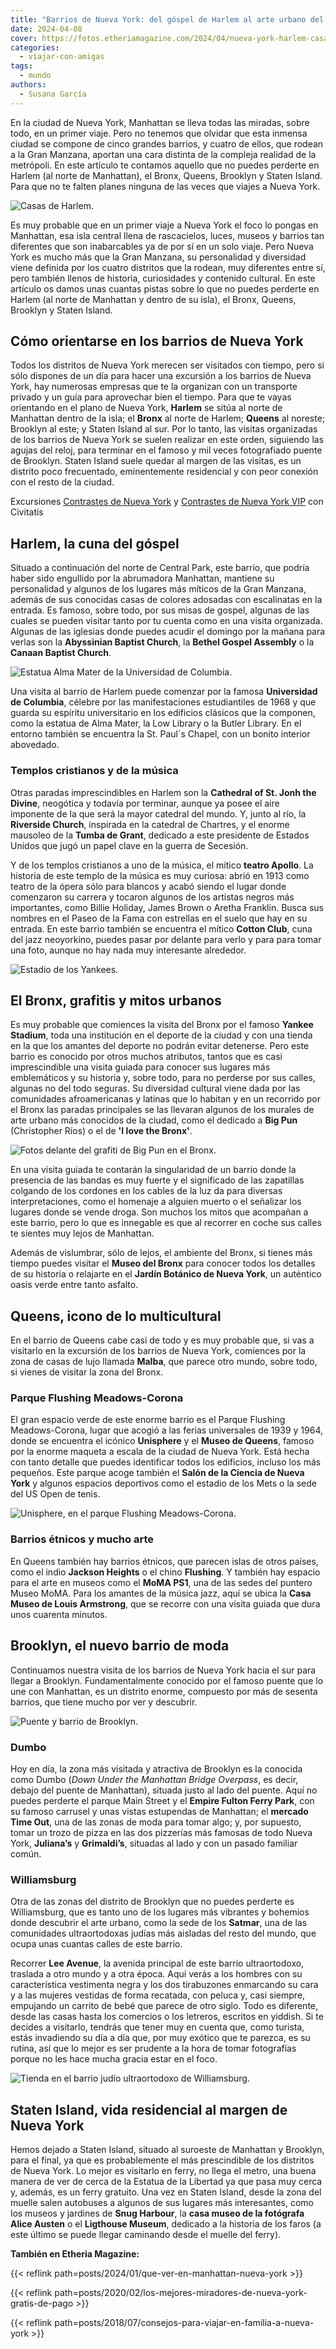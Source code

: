 ```yaml
---
title: "Barrios de Nueva York: del góspel de Harlem al arte urbano del Bronx y a los lugares de moda de Brooklyn"
date: 2024-04-08
cover: https://fotos.etheriamagazine.com/2024/04/nueva-york-harlem-casas.jpg
categories: 
  - viajar-con-amigas
tags: 
  - mundo
authors: 
  - Susana García
---
```


En la ciudad de Nueva York, Manhattan se lleva todas las miradas, sobre todo, en un 
primer viaje. Pero no tenemos que olvidar que esta inmensa ciudad se compone de cinco 
grandes barrios, y cuatro de ellos, que rodean a la Gran Manzana, aportan una cara 
distinta de la compleja realidad de la metrópoli. En este artículo te contamos aquello 
que no puedes perderte en Harlem (al norte de Manhattan), el Bronx, Queens, Brooklyn y 
Staten Island. Para que no te falten planes ninguna de las veces que viajes a Nueva 
York. 

![Casas de Harlem.](https://fotos.etheriamagazine.com/2024/04/nueva-york-harlem-casas.jpg "Casas de Harlem.")

Es muy probable que en un primer viaje a Nueva York el foco lo pongas en Manhattan, esa 
isla central llena de rascacielos, luces, museos y barrios tan diferentes que son 
inabarcables ya de por sí en un solo viaje. Pero Nueva York es mucho más que la Gran 
Manzana, su personalidad y diversidad viene definida por los cuatro distritos que la 
rodean, muy diferentes entre sí, pero también llenos de historia, curiosidades y 
contenido cultural. En este artículo os damos unas cuantas pistas sobre lo que no puedes 
perderte en Harlem (al norte de Manhattan y dentro de su isla), el Bronx, Queens, 
Brooklyn y Staten Island. 

## Cómo orientarse en los barrios de Nueva York

Todos los distritos de Nueva York merecen ser visitados con tiempo, pero si sólo 
dispones de un día para hacer una excursión a los barrios de Nueva York, hay numerosas 
empresas que te la organizan con un transporte privado y un guía para aprovechar bien el 
tiempo. Para que te vayas orientando en el plano de Nueva York, **Harlem** se sitúa al 
norte de Manhattan dentro de la isla; el **Bronx** al norte de Harlem; **Queens** al 
noreste; Brooklyn al este; y Staten Island al sur. Por lo tanto, las visitas organizadas 
de los barrios de Nueva York se suelen realizar en este orden, siguiendo las agujas del 
reloj, para terminar en el famoso y mil veces fotografiado puente de Brooklyn. Staten 
Island suele quedar al margen de las visitas, es un distrito poco frecuentado, 
eminentemente residencial y con peor conexión con el resto de la ciudad. 

Excursiones [Contrastes de Nueva 
York](https://www.civitatis.com/es/nueva-york/contrastes-nueva-york/?aid=10211) y 
[Contrastes de Nueva York 
VIP](https://www.civitatis.com/es/nueva-york/contrastes-nueva-york-vip/?aid=10211) con 
Civitatis 

## Harlem, la cuna del góspel

Situado a continuación del norte de Central Park, este barrio, que podría haber sido 
engullido por la abrumadora Manhattan, mantiene su personalidad y algunos de los lugares 
más míticos de la Gran Manzana, además de sus conocidas casas de colores adosadas con 
escalinatas en la entrada. Es famoso, sobre todo, por sus misas de gospel, algunas de 
las cuales se pueden visitar tanto por tu cuenta como en una visita organizada. Algunas 
de las iglesias donde puedes acudir el domingo por la mañana para verlas son la 
**Abyssinian Baptist Church**, la **Bethel Gospel Assembly** o la **Canaan Baptist 
Church**. 

![Estatua Alma Mater de la Universidad de Columbia.](https://fotos.etheriamagazine.com/2024/04/nueva-york-universidad-columbia.jpg "Estatua Alma Mater de la Universidad de Columbia. © Susana García.")

Una visita al barrio de Harlem puede comenzar por la famosa **Universidad de Columbia**, 
célebre por las manifestaciones estudiantiles de 1968 y que guarda su espíritu 
universitario en los edificios clásicos que la componen, como la estatua de Alma Mater, 
la Low Library o la Butler Library. En el entorno también se encuentra la St. Paul´s 
Chapel, con un bonito interior abovedado. 

### Templos cristianos y de la música

Otras paradas imprescindibles en Harlem son la **Cathedral of St. Jonh the Divine**, 
neogótica y todavía por terminar, aunque ya posee el aire imponente de la que será la 
mayor catedral del mundo. Y, junto al río, la **Riverside Church**, inspirada en la 
catedral de Chartres, y el enorme mausoleo de la **Tumba de Grant**, dedicado a este 
presidente de Estados Unidos que jugó un papel clave en la guerra de Secesión. 

Y de los templos cristianos a uno de la música, el mítico **teatro Apollo**. La historia 
de este templo de la música es muy curiosa: abrió en 1913 como teatro de la ópera sólo 
para blancos y acabó siendo el lugar donde comenzaron su carrera y tocaron algunos de 
los artistas negros más importantes, como Billie Holiday, James Brown o Aretha Franklin. 
Busca sus nombres en el Paseo de la Fama con estrellas en el suelo que hay en su 
entrada. En este barrio también se encuentra el mítico **Cotton Club**, cuna del jazz 
neoyorkino, puedes pasar por delante para verlo y para para tomar una foto, aunque no 
hay nada muy interesante alrededor. 

![Estadio de los Yankees.](https://fotos.etheriamagazine.com/2024/04/nueva-york-estadio-yankees.jpg "Estadio de los Yankees. © David Vives.")

## El Bronx, grafitis y mitos urbanos

Es muy probable que comiences la visita del Bronx por el famoso **Yankee Stadium**, toda 
una institución en el deporte de la ciudad y con una tienda en la que los amantes del 
deporte no podrán evitar detenerse. Pero este barrio es conocido por otros muchos 
atributos, tantos que es casi imprescindible una visita guiada para conocer sus lugares 
más emblemáticos y su historia y, sobre todo, para no perderse por sus calles, algunas 
no del todo seguras. Su diversidad cultural viene dada por las comunidades 
afroamericanas y latinas que lo habitan y en un recorrido por el Bronx las paradas 
principales se las llevaran algunos de los murales de arte urbano más conocidos de la 
ciudad, como el dedicado a **Big Pun** (Christopher Ríos) o el de **'I love the 
Bronx'**. 

![Fotos delante del grafiti de Big Pun en el Bronx.](https://fotos.etheriamagazine.com/2024/04/nueva-york-bronx-grafiti.jpg "Fotos delante del grafiti de Big Pun en el Bronx. © Susana García.")

En una visita guiada te contarán la singularidad de un barrio donde la presencia de las 
bandas es muy fuerte y el significado de las zapatillas colgando de los cordones en los 
cables de la luz da para diversas interpretaciones, como el homenaje a alguien muerto o 
el señalizar los lugares donde se vende droga. Son muchos los mitos que acompañan a este 
barrio, pero lo que es innegable es que al recorrer en coche sus calles te sientes muy 
lejos de Manhattan. 

Además de vislumbrar, sólo de lejos, el ambiente del Bronx, si tienes más tiempo puedes 
visitar el **Museo del Bronx** para conocer todos los detalles de su historia o 
relajarte en el **Jardín Botánico de Nueva York**, un auténtico oasis verde entre tanto 
asfalto. 

## Queens, icono de lo multicultural

En el barrio de Queens cabe casi de todo y es muy probable que, si vas a visitarlo en la 
excursión de los barrios de Nueva York, comiences por la zona de casas de lujo llamada 
**Malba**, que parece otro mundo, sobre todo, si vienes de visitar la zona del Bronx. 

### Parque Flushing Meadows-Corona

El gran espacio verde de este enorme barrio es el Parque Flushing Meadows-Corona, lugar 
que acogió a las ferias universales de 1939 y 1964, donde se encuentra el icónico 
**Unisphere** y el **Museo de Queens**, famoso por la enorme maqueta a escala de la 
ciudad de Nueva York. Está hecha con tanto detalle que puedes identificar todos los 
edificios, incluso los más pequeños. Este parque acoge también el **Salón de la Ciencia 
de Nueva York** y algunos espacios deportivos como el estadio de los Mets o la sede del 
US Open de tenis. 

![Unisphere, en el parque Flushing Meadows-Corona.](https://fotos.etheriamagazine.com/2024/04/nueva-york-barrios-parque-flushing-meadows.jpg "Unisphere, en el parque Flushing Meadows-Corona. © Emma Angel.")

### Barrios étnicos y mucho arte

En Queens también hay barrios étnicos, que parecen islas de otros países, como el indio 
**Jackson Heights** o el chino **Flushing**. Y también hay espacio para el arte en 
museos como el **MoMA PS1**, una de las sedes del puntero Museo MoMA. Para los amantes 
de la música jazz, aquí se ubica la **Casa Museo de Louis Armstrong**, que se recorre 
con una visita guiada que dura unos cuarenta minutos. 

## Brooklyn, el nuevo barrio de moda

Continuamos nuestra visita de los barrios de Nueva York hacia el sur para llegar a 
Brooklyn. Fundamentalmente conocido por el famoso puente que lo une con Manhattan, es un 
distrito enorme, compuesto por más de sesenta barrios, que tiene mucho por ver y 
descubrir. 

![Puente y barrio de Brooklyn.](https://fotos.etheriamagazine.com/2024/04/nueva-york-puente-brooklyn.jpg "Puente y barrio de Brooklyn.")

### Dumbo

Hoy en día, la zona más visitada y atractiva de Brooklyn es la conocida como Dumbo 
(_Down Under the Manhattan Bridge Overpass_, es decir, debajo del puente de Manhattan), 
situada justo al lado del puente. Aquí no puedes perderte el parque Main Street y el 
**Empire Fulton Ferry Park**, con su famoso carrusel y unas vistas estupendas de 
Manhattan; el **mercado Time Out**, una de las zonas de moda para tomar algo; y, por 
supuesto, tomar un trozo de pizza en las dos pizzerías más famosas de todo Nueva York, 
**Juliana’s** y **Grimaldi’s**, situadas al lado y con un pasado familiar común. 

### Williamsburg

Otra de las zonas del distrito de Brooklyn que no puedes perderte es Williamsburg, que 
es tanto uno de los lugares más vibrantes y bohemios donde descubrir el arte urbano, 
como la sede de los **Satmar**, una de las comunidades ultraortodoxas judías más 
aisladas del resto del mundo, que ocupa unas cuantas calles de este barrio. 

Recorrer **Lee Avenue**, la avenida principal de este barrio ultraortodoxo, traslada a 
otro mundo y a otra época. Aquí verás a los hombres con su característica vestimenta 
negra y los dos tirabuzones enmarcando su cara y a las mujeres vestidas de forma 
recatada, con peluca y, casi siempre, empujando un carrito de bebé que parece de otro 
siglo. Todo es diferente, desde las casas hasta los comercios o los letreros, escritos 
en yiddish. Si te decides a visitarlo, tendrás que tener muy en cuenta que, como 
turista, estás invadiendo su día a día que, por muy exótico que te parezca, es su 
rutina, así que lo mejor es ser prudente a la hora de tomar fotografías porque no les 
hace mucha gracia estar en el foco. 

![Tienda en el barrio judío ultraortodoxo de Williamsburg.](https://fotos.etheriamagazine.com/2024/04/nueva-york-barrio-judio-tienda.jpg "Tienda en el barrio judío ultraortodoxo de Williamsburg. © Susana García.")

## Staten Island, vida residencial al margen de Nueva York

Hemos dejado a Staten Island, situado al suroeste de Manhattan y Brooklyn, para el 
final, ya que es probablemente el más prescindible de los distritos de Nueva York. Lo 
mejor es visitarlo en ferry, no llega el metro, una buena manera de ver de cerca de la 
Estatua de la Libertad ya que pasa muy cerca y, además, es un ferry gratuito. Una vez en 
Staten Island, desde la zona del muelle salen autobuses a algunos de sus lugares más 
interesantes, como los museos y jardines de **Snug Harbour**, la **casa museo de la 
fotógrafa Alice Austen** o el **Ligthouse Museum**, dedicado a la historia de los faros 
(a este último se puede llegar caminando desde el muelle del ferry). 

****También en Etheria Magazine**:** 

{{< reflink path=posts/2024/01/que-ver-en-manhattan-nueva-york >}} 

{{< reflink path=posts/2020/02/los-mejores-miradores-de-nueva-york-gratis-de-pago >}} 

{{< reflink path=posts/2018/07/consejos-para-viajar-en-familia-a-nueva-york >}}
